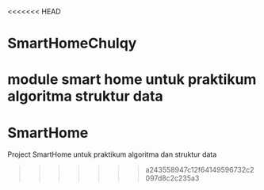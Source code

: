 <<<<<<< HEAD
# SmartHomeChulqy
module smart home untuk praktikum algoritma struktur data
=======
# SmartHome
Project SmartHome untuk praktikum algoritma dan struktur data
>>>>>>> a243558947c12f64149596732c2097d8c2c235a3
